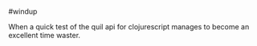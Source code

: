 #windup

When a quick test of the quil api for clojurescript manages to become an excellent time waster. 
